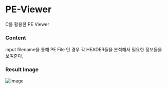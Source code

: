 # PE-Viewer
C를 활용한 PE Viewer

### Content

input filename을 통해 PE File 인 경우 각 HEADER들을 분석해서 필요한 정보들을 보여준다.

### Result Image

![image](https://user-images.githubusercontent.com/38426670/93760404-e948e400-fc46-11ea-80d9-768ac765e128.png)

